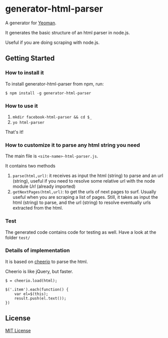 # generator-html-parser 

A generator for [Yeoman](http://yeoman.io).

It generates the basic structure of an html parser in node.js.

Useful if you are doing scraping with node.js. 


## Getting Started



### How to install it

To install generator-html-parser from npm, run:

```
$ npm install -g generator-html-parser
```


### How to use it

1. `mkdir facebook-html-parser && cd $_`
2. `yo html-parser`

That's it!


### How to customize it to parse any html string you need

The main file is `<site-name>-html-parser.js`.

It contains two methods

1. `parse(html,url)`: it receives as input the html (string) to parse and an url (string), useful if you need to resolve some relative url with the node module *Url* (already imported)
2. `getNextPages(html,url)`:  to get the urls of next pages to surf. Usually useful when you are scraping a list of pages. Still, it takes as input the html (string) to parse, and the url (string) to resolve eventually urls extracted from the html.

### Test

The generated code contains code for testing as well. 
Have a look at the folder `test/`

### Details of implementation

It is based on [cheerio](https://www.npmjs.org/package/cheerio) to parse the html.

Cheerio is like jQuery, but faster.



```
$ = cheerio.load(html);

$('.item').each(function() {
    var el=$(this);
	result.push(el.text());
})

``` 


## License

[MIT License](http://en.wikipedia.org/wiki/MIT_License)
